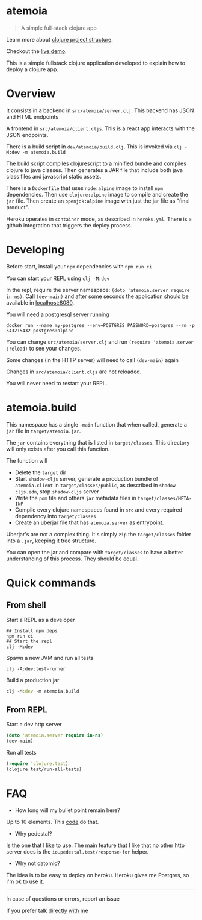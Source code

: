 # atemoia

> A simple full-stack clojure app

Learn more about [clojure project structure](https://souenzzo.com.br/creating-a-clojure-project.html).

Checkout the [live demo](https://atemoia.herokuapp.com/).

This is a simple fullstack clojure application developed to explain how to deploy a clojure app.

# Overview

It consists in a backend in `src/atemoia/server.clj`. This backend has JSON and HTML endpoints

A frontend in `src/atemoia/client.cljs`. This is a react app interacts with the JSON endpoints.

There is a build script in `dev/atemoia/build.clj`. This is invoked via `clj -M:dev -m atemoia.build`

The build script compiles clojurescript to a minified bundle and compiles clojure to java classes.
Then generates a JAR file that include both java class files and javascript static assets.

There is a `Dockerfile` that uses `node:alpine` image to install `npm` dependencies.
Then use `clojure:alpine` image to compile and create the `jar` file.
Then create an `openjdk:alpine` image with just the jar file as "final product".

Heroku operates in `container` mode, as described in `heroku.yml`.
There is a github integration that triggers the deploy process.

# Developing

Before start, install your `npm` dependencies with `npm run ci`

You can start your REPL using `clj -M:dev`

In the repl, require the server namespace: `(doto 'atemoia.server require in-ns)`.
Call `(dev-main)` and after some seconds the application should be available in [localhost:8080](http://localhost:8080).

You will need a postgresql server running

```shell
docker run --name my-postgres --env=POSTGRES_PASSWORD=postgres --rm -p 5432:5432 postgres:alpine
```

You can change `src/atemoia/server.clj` and run `(require 'atemoia.server :reload)` to see your changes.

Some changes (in the HTTP server) will need to call `(dev-main)` again

Changes in `src/atemoia/client.cljs` are hot reloaded.

You will never need to restart your REPL.

# atemoia.build

This namespace has a single `-main` function that when called, generate a `jar` file in `target/atemoia.jar`.

The `jar` contains everything that is listed in `target/classes`. This directory will only exists after you call this
function.

The function will

- Delete the `target` dir
- Start `shadow-cljs` server, generate a production bundle of `atemoia.client` in `target/classes/public`, as described
  in `shadow-cljs.edn`, stop `shadow-cljs` server
- Write the `pom` file and others `jar` metadata files in `target/classes/META-INF`
- Compile every clojure namespaces found in `src` and every required dependency into `target/classes`
- Create an uberjar file that has `atemoia.server` as entrypoint.

Uberjar's are not a complex thing. It's simply `zip` the `target/classes` folder into a `.jar`, keeping it tree
structure.

You can open the jar and compare with `target/classes` to have a better understanding of this process.
They should be equal.

# Quick commands

## From shell

Start a REPL as a developer

```shell
## Install npm deps
npm run ci
## Start the repl
clj -M:dev
```

Spawn a new JVM and run all tests

```shell
clj -A:dev:test-runner
```

Build a production jar

```clojure
clj -M:dev -m atemoia.build
```

## From REPL

Start a dev http server

```clojure
(doto 'atemoia.server require in-ns)
(dev-main)
```

Run all tests

```clojure
(require 'clojure.test)
(clojure.test/run-all-tests)
```

# FAQ

- How long will my bullet point remain here?

Up to 10 elements. This [code](https://github.com/souenzzo/atemoia/blob/main/src/atemoia/server.clj#L68) do that.

- Why pedestal?

Is the one that I like to use. The main feature that I like that no other http server does is
the `io.pedestal.test/response-for` helper.

- Why not datomic?

The idea is to be easy to deploy on heroku. Heroku gives me Postgres, so I'm ok to use it.

---

In case of questions or errors, report an issue

If you prefer talk [directly with me](https://t.me/souenzzo)
